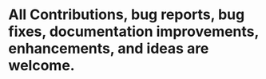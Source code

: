 # All Contributions, bug reports, bug fixes, documentation improvements, enhancements, and ideas are welcome.
